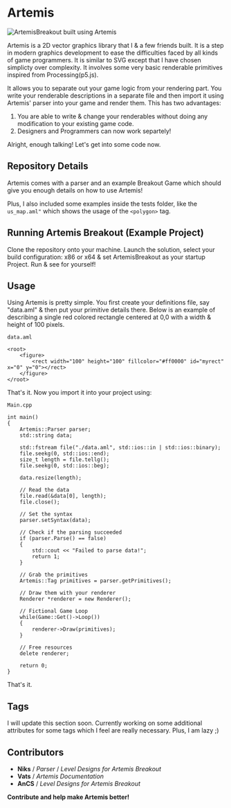 # Artemis

![ArtemisBreakout built using Artemis](https://i.imgur.com/3jBQIMu.png)

Artemis is a 2D vector graphics library that I & a few friends built. It is a step in modern graphics development to ease the difficulties faced by all kinds of game programmers. It is similar to SVG except that I have chosen simplicty over complexity. It involves some very basic renderable primitives inspired from Processing(p5.js). 

It allows you to separate out your game logic from your rendering part. You write your renderable descriptions in a separate file and then import it using Artemis' parser into your game and render them. This has two advantages:
1. You are able to write & change your renderables without doing any modification to your existing game code.
2. Designers and Programmers can now work separtely!

Alright, enough talking! Let's get into some code now.

## Repository Details
Artemis comes with a parser and an example Breakout Game which should give you enough details on how to use Artemis! 

Plus, I also included some examples inside the tests folder, like the ```us_map.aml"``` which shows the usage of the ```<polygon>``` tag.

## Running Artemis Breakout (Example Project)
Clone the repository onto your machine.
Launch the solution, select your build configuration: x86 or x64 & set ArtemisBreakout as your startup Project.
Run & see for yourself!

## Usage

Using Artemis is pretty simple. You first create your definitions file, say "data.aml" & then put your primitive details there. Below is an example of describing a single red colored rectangle centered at 0,0 with a width & height of 100 pixels.

```data.aml```
```
<root>
	<figure>
		<rect width="100" height="100" fillcolor="#ff0000" id="myrect" x="0" y="0"></rect>
	</figure>
</root>
```

That's it. Now you import it into your project using:

```Main.cpp```
```
int main()
{
	Artemis::Parser parser;
	std::string data;

	std::fstream file("./data.aml", std::ios::in | std::ios::binary);
	file.seekg(0, std::ios::end);
	size_t length = file.tellg();
	file.seekg(0, std::ios::beg);

	data.resize(length);

	// Read the data
	file.read(&data[0], length);
	file.close();

	// Set the syntax
	parser.setSyntax(data);

	// Check if the parsing succeeded
	if (parser.Parse() == false)
	{
		std::cout << "Failed to parse data!";
		return 1;
	}

	// Grab the primitives
	Artemis::Tag primitives = parser.getPrimitives();

	// Draw them with your renderer
	Renderer *renderer = new Renderer();

	// Fictional Game Loop
	while(Game::Get()->Loop())
	{
		renderer->Draw(primitives);
	}

	// Free resources
	delete renderer;

	return 0;
}
```

That's it. 

## Tags
I will update this section soon. Currently working on some additional attributes for some tags which I feel are really necessary. Plus, I am lazy ;)

## Contributors
- **Niks** / *Parser* / *Level Designs for Artemis Breakout*
- **Vats** / *Artemis Documentation*
- **AnCS** / *Level Designs for Artemis Breakout*

**Contribute and help make Artemis better!**